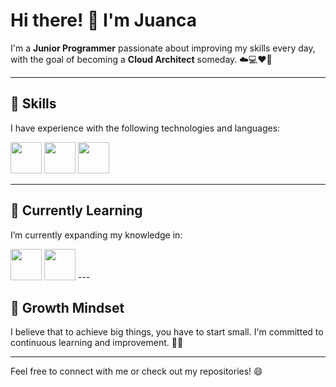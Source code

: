 # Hi there! 👋 I'm Juanca

I'm a **Junior Programmer** passionate about improving my skills every day, with the goal of becoming a **Cloud Architect** someday. ☁️💻❤️‍🔥

---

## 🌟 Skills

I have experience with the following technologies and languages:

<div style="display: inline-block;">
<img src="https://cdn-icons-png.freepik.com/512/644/644609.png?uid=R165052703&ga=GA1.1.1764556811.1727911206" style="color: transparent; height: 50px;width: 50px;">
<img src="https://cdn-icons-png.freepik.com/512/7069/7069918.png?uid=R165052703&ga=GA1.1.1764556811.1727911206" style="color: transparent; height: 50px;width: 50px;">
<img src="https://cdn-icons-png.freepik.com/512/10006/10006804.png?uid=R165052703&ga=GA1.1.1764556811.1727911206" style="color: transparent; height: 50px;width: 50px;">
</div>

---

## 🧠 Currently Learning

I’m currently expanding my knowledge in:

<div style="display: inline-block;">
<img src="https://cdn-icons-png.freepik.com/512/14955/14955702.png?uid=R165052703&ga=GA1.1.1764556811.1727911206" style="color: transparent; height: 50px;width: 50px;">
<img src="https://cdn-icons-png.freepik.com/512/3098/3098090.png?uid=R165052703&ga=GA1.1.1764556811.1727911206" style="color: transparent; height: 50px;width: 50px;">
</div>
---

## 🌱 Growth Mindset

I believe that to achieve big things, you have to start small. I'm committed to continuous learning and improvement. 🤞🍀

---

Feel free to connect with me or check out my repositories! 😄

<!---
juanca1620/juanca1620 is a ✨ special ✨ repository because its `README.md` (this file) appears on your GitHub profile.
You can click the Preview link to take a look at your changes.
--->
